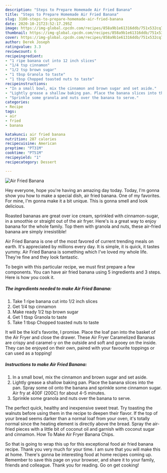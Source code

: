 ```yaml
---
description: "Steps to Prepare Homemade Air Fried Banana"
title: "Steps to Prepare Homemade Air Fried Banana"
slug: 3100-steps-to-prepare-homemade-air-fried-banana
date: 2020-10-21T23:52:17.295Z
image: https://img-global.cpcdn.com/recipes/858a9b1e61316ddb/751x532cq70/air-fried-banana-recipe-main-photo.jpg
thumbnail: https://img-global.cpcdn.com/recipes/858a9b1e61316ddb/751x532cq70/air-fried-banana-recipe-main-photo.jpg
cover: https://img-global.cpcdn.com/recipes/858a9b1e61316ddb/751x532cq70/air-fried-banana-recipe-main-photo.jpg
author: Derek Joseph
ratingvalue: 3.3
reviewcount: 6
recipeingredient:
- "1 ripe banana cut into 12 inch slices"
- "1/4 tsp cinnamon"
- "1/2 tsp brown sugar"
- "1 tbsp Granola to taste"
- "1 tbsp Chopped toasted nuts to taste"
recipeinstructions:
- "In a small bowl, mix the cinnamon and brown sugar and set aside."
- "Lightly grease a shallow baking pan. Place the banana slices into the pan. Spray some oil onto the banana and sprinkle some cinnamon sugar. Air fry at 400F (200C) for about 4-5 minutes."
- "Sprinkle some granola and nuts over the banana to serve."
categories:
- Recipe
tags:
- air
- fried
- banana

katakunci: air fried banana 
nutrition: 287 calories
recipecuisine: American
preptime: "PT31M"
cooktime: "PT51M"
recipeyield: "1"
recipecategory: Dessert

---
```



![Air Fried Banana](https://img-global.cpcdn.com/recipes/858a9b1e61316ddb/751x532cq70/air-fried-banana-recipe-main-photo.jpg)

Hey everyone, hope you're having an amazing day today. Today, I'm gonna show you how to make a special dish, air fried banana. One of my favorites. For mine, I'm gonna make it a bit unique. This is gonna smell and look delicious.

Roasted bananas are great over ice cream, sprinkled with cinnamon-sugar, in a smoothie or straight out of the air fryer. Here&#39;s is a great way to enjoy banana for the whole family. Top them with granola and nuts, these air-fried banana are simply irresistible!

Air Fried Banana is one of the most favored of current trending meals on earth. It's appreciated by millions every day. It is simple, it is quick, it tastes yummy. Air Fried Banana is something which I've loved my whole life. They're fine and they look fantastic.


To begin with this particular recipe, we must first prepare a few components. You can have air fried banana using 5 ingredients and 3 steps. Here is how you cook it.

<!--inarticleads1-->

##### The ingredients needed to make Air Fried Banana:

1. Take 1 ripe banana cut into 1/2 inch slices
1. Get 1/4 tsp cinnamon
1. Make ready 1/2 tsp brown sugar
1. Get 1 tbsp Granola to taste
1. Take 1 tbsp Chopped toasted nuts to taste


It will be the kid&#39;s favorite, I promise. Place the loaf pan into the basket of the Air Fryer and close the drawer. These Air Fryer Caramelized Bananas are crispy and caramel-y on the outside and soft and gooey on the inside. They can be enjoyed on their own, paired with your favourite toppings or can used as a topping! 

<!--inarticleads2-->

##### Instructions to make Air Fried Banana:

1. In a small bowl, mix the cinnamon and brown sugar and set aside.
1. Lightly grease a shallow baking pan. Place the banana slices into the pan. Spray some oil onto the banana and sprinkle some cinnamon sugar. Air fry at 400F (200C) for about 4-5 minutes.
1. Sprinkle some granola and nuts over the banana to serve.


The perfect quick, healthy and inexpensive sweet treat. Try toasting the walnuts before using them in the recipe to deepen their flavor. If the top of your bread seems darker than a normal loaf from your oven, it&#39;s totally normal since the heating element is directly above the bread. Spray the air-fried pieces with a little bit of coconut oil and garnish with coconut sugar and cinnamon. How To Make Air Fryer Banana Chips. 

So that is going to wrap this up for this exceptional food air fried banana recipe. Thank you very much for your time. I am sure that you will make this at home. There's gonna be interesting food at home recipes coming up. Remember to save this page on your browser, and share it to your family, friends and colleague. Thank you for reading. Go on get cooking!
